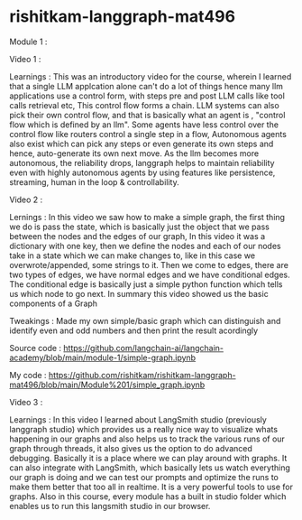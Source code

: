 # rishitkam-langgraph-mat496


Module 1 :

Video 1 : 

Learnings : 
This was an introductory video for the course, wherein I learned that a single LLM applcation alone can't do a lot of things hence many llm applications use a control form, with steps pre and post LLM calls like tool calls retrieval etc, This control flow forms a chain. LLM systems can also pick their own control flow, and that is basically what an agent is , "control flow which is defined by an llm". Some agents have less control over the control flow like routers control a single step in a flow, Autonomous agents also exist which can pick any steps or even generate its own steps and hence, auto-generate its own next move. As the llm becomes more autonomous, the reliability drops, langgraph helps to maintain reliability even with highly autonomous agents by using features like persistence, streaming, human in the loop & controllability. 



Video 2 :

Lernings :  In this video  we saw how to make a simple graph, the first thing we do is pass the state, which is basically just the object that we pass between the nodes and the edges of our graph, In this video it was a dictionary with one key, then we define the nodes and each of our nodes take in a state which we can make changes to, like in this case we overwrote/appended, some strings to it. Then we come to edges, there are two types of edges, we have normal edges and we have conditional edges. The conditional edge is basically just a simple python function which tells us which node to go next. In summary this video showed us the basic components of a Graph

Tweakings : Made my own simple/basic graph which can distinguish and identify even and odd numbers and then print the result acordingly

Source code : https://github.com/langchain-ai/langchain-academy/blob/main/module-1/simple-graph.ipynb

My code : https://github.com/rishitkam/rishitkam-langgraph-mat496/blob/main/Module%201/simple_graph.ipynb



Video 3 :

Learnings : In this video I learned about LangSmith studio (previously langgraph studio) which provides us a  really nice way to visualize whats happening in our graphs and also helps us to track the various runs of our graph through threads, it also gives us the option to do advanced debugging. Basically it is a place where we can play around with graphs. It can also integrate with LangSmith, which basically lets us watch everything our graph is doing and we can test our prompts and optimize the runs to make them better that too all in realtime. It is a very powerful tools to use for graphs. Also in this course, every module has a built in studio folder which enables us to run this langsmith studio in our browser.
